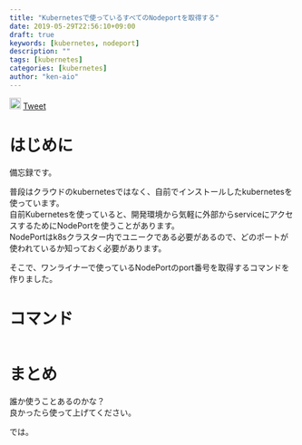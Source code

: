 ```yaml
---
title: "Kubernetesで使っているすべてのNodeportを取得する"
date: 2019-05-29T22:56:10+09:00
draft: true
keywords: [kubernetes, nodeport]
description: ""
tags: [kubernetes]
categories: [kubernetes]
author: "ken-aio"
---
```


<a href="http://b.hatena.ne.jp/entry/" class="hatena-bookmark-button" data-hatena-bookmark-layout="vertical-normal" data-hatena-bookmark-lang="ja" title="このエントリーをはてなブックマークに追加"><img src="https://b.st-hatena.com/images/entry-button/button-only@2x.png" alt="このエントリーをはてなブックマークに追加" width="20" height="20" style="border: none;" /></a><script type="text/javascript" src="https://b.st-hatena.com/js/bookmark_button.js" charset="utf-8" async="async"></script>
<a href="https://twitter.com/share?ref_src=twsrc%5Etfw" class="twitter-share-button" data-show-count="false">Tweet</a><script async src="https://platform.twitter.com/widgets.js" charset="utf-8"></script>

# はじめに
備忘録です。  

普段はクラウドのkubernetesではなく、自前でインストールしたkubernetesを使っています。  
自前Kubernetesを使っていると、開発環境から気軽に外部からserviceにアクセスするためにNodePortを使うことがあります。  
NodePortはk8sクラスター内でユニークである必要があるので、どのポートが使われているか知っておく必要があります。

そこで、ワンライナーで使っているNodePortのport番号を取得するコマンドを作りました。

# コマンド
```

```

# まとめ
誰か使うことあるのかな？  
良かったら使って上げてください。  

では。
